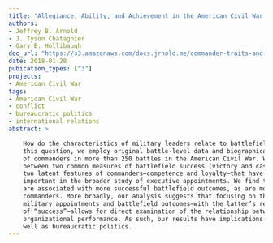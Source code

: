 ```yaml
---
title: "Allegiance, Ability, and Achievement in the American Civil War: Commander Traits and Battlefield Military Effectiveness"
authors:
- Jeffrey B. Arnold
- J. Tyson Chatagnier
- Gary E. Hollibaugh
doc_url: "https://s3.amazonaws.com/docs.jrnold.me/commander-traits-and-battlefields-military-effectiveness-20180128.pdf"
date: 2018-01-28
pubication_types: ["3"]
projects:
- American Civil War
tags:
- American Civil War
- conflict
- bureaucratic politics
- international relations
abstract: >

    How do the characteristics of military leaders relate to battlefield outcomes? To answer
    this question, we employ original battle-level data and biographical information on hundreds
    of commanders in more than 250 battles in the American Civil War. We examine the relationship
    between two common measures of battlefield success (victory and casualties) and
    two latent features of commanders—competence and loyalty—that have long been seen as
    important in the broader study of executive appointments. We find that competent commanders
    are associated with more successful battlefield outcomes, as are more loyal Confederate
    commanders. More broadly, our analysis suggests that focusing on the relationship between
    military appointments and battlefield outcomes—with the latter’s relatively clear definition
    of “success”—allows for direct examination of the relationship between appointee traits and
    organizational performance. As such, our results have implications for the study of conflict as
    well as bureaucratic politics.
---
```


